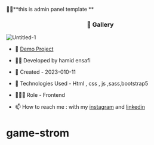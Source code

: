 🏃‍♂️**this is admin panel template **
<h3 align="center"> 📸 Gallery </h3>

![Untitled-1](https://github.com/hamid-ensafi/admin_panel/)







- 🔗 [Demo Project]([https://hamid-ensafi.github.io/game-strom/](https://hamid-ensafi.github.io/admin_panel/))

- 👨‍💻 Developed by hamid ensafi

- 📆 Created - 2023-010-11

- 🤖 Technologies Used - Html , css , js ,sass,bootstrap5

- 🕵🏻‍♀️ Role - Frontend

- 📫 How to reach me : with my [instagram](https://www.instagram.com/hamid.ensafi_web) and [linkedin](https://www.linkedin.com/in/hamid-ensafi-20a45721a/)
# game-strom
